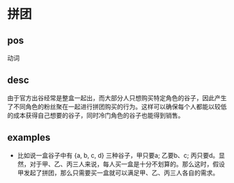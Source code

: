 # 拼团

## pos
动词

## desc
由于官方出谷经常是整盒一起出，而大部分人只想购买特定角色的谷子，因此产生了不同角色的粉丝聚在一起进行拼团购买的行为。这样可以确保每个人都能以较低的成本获得自己想要的谷子，同时冷门角色的谷子也能得到销售。

## examples
- 比如说一盒谷子中有 {a, b, c, d} 三种谷子，甲只要a; 乙要b、c; 丙只要d。显然，对于甲、乙、丙三人来说，每人买一盒是十分不划算的。那么这时，假设甲发起了拼团，那么只需要买一盒就可以满足甲、乙、丙三人各自的需求。